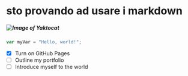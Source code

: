 # sto provando ad usare i markdown
##### ![Image of Yaktocat](https://octodex.github.com/images/yaktocat.png)

``` javascript
var myVar = "Hello, world!";
```

- [X] Turn on GitHub Pages
- [ ] Outline my portfolio
- [ ] Introduce myself to the world
